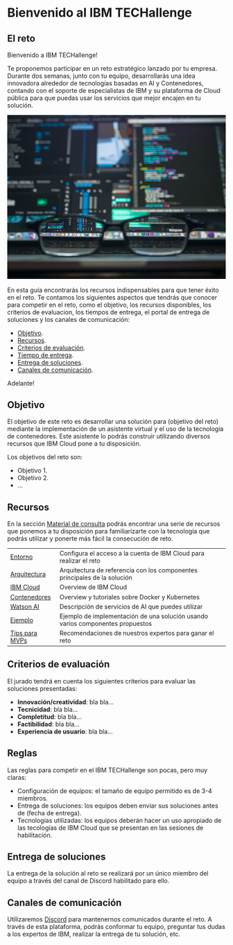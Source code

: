# Bienvenido al IBM TECHallenge

## El reto

Bienvenido a IBM TECHallenge! 

Te proponemos participar en un reto estratégico lanzado por tu empresa. Durante dos semanas, junto con tu equipo, desarrollarás una idea innovadora alrededor de tecnologías basadas en AI y Contenedores, contando con el soporte de especialistas de IBM y su plataforma de Cloud pública para que puedas usar los servicios que mejor encajen en tu solución.

![Challenge image](../images/challenge-image.jpg)

En esta guía encontrarás los recursos indispensables para que tener éxito en el reto. Te contamos los siguientes aspectos que tendrás que conocer para competir en el reto, como el objetivo, los recursos disponibles, los criterios de evaluacion, los tiempos de entrega, el portal de entrega de soluciones y los canales de comunicación:

* [Objetivo](./#objetivo).
* [Recursos](./#recursos).
* [Criterios de evaluación](./#criterios-de-evaluación).
* [Tiempo de entrega](./#tiempo-de-entrega).
* [Entrega de soluciones](./#entrega-de-soluciones).
* [Canales de comunicación](./#canales-de-comunicación).

Adelante! 

## Objetivo

El objetivo de este reto es desarrollar una solución para (objetivo del reto) mediante la implementación de un asistente virtual y el uso de la tecnología de contenedores. Este asistente lo podrás construir utilizando diversos recursos que IBM Cloud pone a tu disposición.

Los objetivos del reto son: 

* Objetivo 1.
* Objetivo 2.
* ...

## Recursos

En la sección [Material de consulta](entorno/README.md) podrás encontrar una serie de recursos que ponemos a tu disposición para familiarizarte con la tecnología que podrás utilizar y ponerte más fácil la consecución de reto.

|  |  |
| :--- | :--- |
| [Entorno](entorno/README.md) | Configura el acceso a la cuenta de IBM Cloud para realizar el reto |
| [Arquitectura](arquitectura/README.md) | Arquitectura de referencia con los componentes principales de la solución  |
| [IBM Cloud](ibm-cloud/README.md) | Overview de IBM Cloud |
| [Contenedores](contenedores/README.md) | Overview y tutoriales sobre Docker y Kubernetes |
| [Watson AI](watson-ai/README.md) | Descripción de servicios de AI que puedes utilizar |
| [Ejemplo](ejemplo/README.md) | Ejemplo de implementación de una solución usando varios componentes propuestos |
| [Tips para MVPs](tips-mvp/README.md) | Recomendaciones de nuestros expertos para ganar el reto |

## Criterios de evaluación

El jurado tendrá en cuenta los siguientes criterios para evaluar las soluciones presentadas:

* **Innovación/creatividad**: bla bla...
* **Tecnicidad**: bla bla...
* **Completitud**: bla bla...
* **Factibilidad**: bla bla...
* **Experiencia de usuario**: bla bla...

## Reglas

Las reglas para competir en el IBM TECHallenge son pocas, pero muy claras: 

* Configuración de equipos: el tamaño de equipo permitido es de 3-4 miembros.
* Entrega de soluciones: los equipos deben enviar sus soluciones antes de (fecha de entrega).
* Tecnologías utilizadas: los equipos deberán hacer un uso apropiado de las tecologías de IBM Cloud que se presentan en las sesiones de habilitación.

## Entrega de soluciones

La entrega de la solución al reto se realizará por un único miembro del equipo a través del canal de Discord habilitado para ello.

## Canales de comunicación

Utilizaremos [Discord](https://discord.com) para mantenernos comunicados durante el reto. A través de esta plataforma, podrás conformar tu equipo, preguntar tus dudas a los expertos de IBM, realizar la entrega de tu solución, etc.
